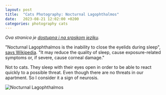 ```yaml
---
layout: post
title:  "Cats Photography: Nocturnal Lagophthalmos"
date:   2023-08-21 12:02:00 +0200
categories: photography cats
---
```


*Ova stranica je [dostupna i na srpskom jeziku](/_posts/2023-08-21-sr-macke-nocturnal-lagophthalmos.md).*

"Nocturnal Lagophthalmos is the inability to close the eyelids during sleep", [says Wikipedia](https://en.wikipedia.org/wiki/Lagophthalmos). "It may reduce the quality of sleep, cause exposure-related symptoms or, if severe, cause corneal damage."

Not to cats. They sleep with their eyes open in order to be able to react quickly to a possible threat. Even though there are no threats in our apartment. So I consider it a sign of neurosis.

![Nocturnal Lagophthalmos](/media/230820-154228-9e6f2a43-DSC_2642.jpg)
